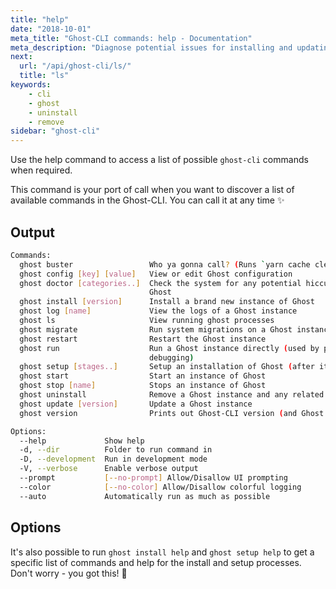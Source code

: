 ```yaml
---
title: "help"
date: "2018-10-01"
meta_title: "Ghost-CLI commands: help - Documentation"
meta_description: "Diagnose potential issues for installing and updating ghost using a single command in the CLI tool."
next:
  url: "/api/ghost-cli/ls/"
  title: "ls"
keywords:
    - cli
    - ghost
    - uninstall
    - remove
sidebar: "ghost-cli"
---
```


Use the help command to access a list of possible `ghost-cli` commands when required. 

This command is your port of call when you want to discover a list of available commands in the Ghost-CLI. You can call it at any time ✨

## Output

```bash
Commands:
  ghost buster                 Who ya gonna call? (Runs `yarn cache clean`)
  ghost config [key] [value]   View or edit Ghost configuration
  ghost doctor [categories..]  Check the system for any potential hiccups when installing/updating
                               Ghost
  ghost install [version]      Install a brand new instance of Ghost
  ghost log [name]             View the logs of a Ghost instance
  ghost ls                     View running ghost processes
  ghost migrate                Run system migrations on a Ghost instance
  ghost restart                Restart the Ghost instance
  ghost run                    Run a Ghost instance directly (used by process managers and for
                               debugging)
  ghost setup [stages..]       Setup an installation of Ghost (after it is installed)
  ghost start                  Start an instance of Ghost
  ghost stop [name]            Stops an instance of Ghost
  ghost uninstall              Remove a Ghost instance and any related configuration files
  ghost update [version]       Update a Ghost instance
  ghost version                Prints out Ghost-CLI version (and Ghost version if one exists)

Options:
  --help             Show help                                                             [boolean]
  -d, --dir          Folder to run command in
  -D, --development  Run in development mode                                               [boolean]
  -V, --verbose      Enable verbose output                                                 [boolean]
  --prompt           [--no-prompt] Allow/Disallow UI prompting             [boolean] [default: true]
  --color            [--no-color] Allow/Disallow colorful logging          [boolean] [default: true]
  --auto             Automatically run as much as possible                [boolean] [default: false]
```

## Options

It's also possible to run `ghost install help` and `ghost setup help` to get a specific list of commands and help for the install and setup processes. Don't worry - you got this! 💪
